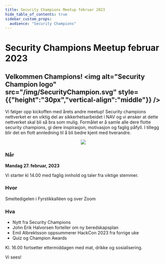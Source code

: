 ```yaml
---
title: Security Champions Meetup februar 2023
hide_table_of_contents: true
sidebar_custom_props:
  audience: "Security Champions"
---
```


# Security Champions Meetup februar 2023


## Velkommen Champions! <img alt="Security Champion logo" src="/img/SecurityChampion.svg" style={{"height":"30px","vertical-align":"middle"}} />

Vi følger opp kickoffen med årets andre meetup! Security champions nettverket er
en viktig del av sikkerhetsarbeidet i NAV og vi ønsker at dette nettverket skal bli så bra som mulig. Formålet er å samle
alle dere flotte security champions, gi dere inspirasjon, motivasjon og faglig påfyll. I tillegg blir det en flott
annledning til å bli bedre kjent med hverandre.

<p align="center">
<img  style={{height: "18em"}} src="https://media4.giphy.com/media/fxwvlpoM7NwP7i4jFB/giphy.gif" />
</p>

### Når

**Mandag 27. februar, 2023**

Vi starter kl 14.00 med faglig innhold og taler fra viktige stemmer.

### Hvor

Smeltedigelen i Fyrstikkalléen og over Zoom

### Hva

- Nytt fra Security Champions
- John Erik Halvorsen forteller om ny beredskapsplan
- Emil Albrektsson oppsummerer HackCon 2023 fra forrige uke
- Quiz og Champion Awards

Kl. 16.00 fortsetter ettermiddagen med mat, drikke og sosialisering.

Vi sees!
